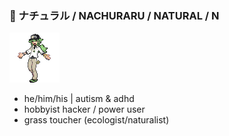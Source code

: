 ### 🌿 ナチュラル / NACHURARU / NATURAL / N
![animated sprite of N from pokemon](n.png)
- he/him/his | autism & adhd
- hobbyist hacker / power user
- grass toucher (ecologist/naturalist)
